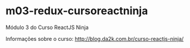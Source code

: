 # m03-redux-cursoreactninja
Módulo 3 do Curso ReactJS Ninja

Informações sobre o curso: http://blog.da2k.com.br/curso-reactjs-ninja/
